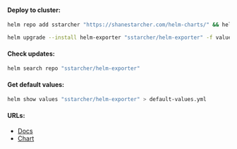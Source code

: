 #### Deploy to cluster:
```bash
helm repo add sstarcher "https://shanestarcher.com/helm-charts/" && helm repo update
```
```bash
helm upgrade --install helm-exporter "sstarcher/helm-exporter" -f values.yml -n testing
```

#### Check updates:
```bash
helm search repo "sstarcher/helm-exporter"
```

#### Get default values:
```bash
helm show values "sstarcher/helm-exporter" > default-values.yml
```

#### URLs:
- [Docs](https://github.com/sstarcher/helm-exporter/blob/master/README.md)
- [Chart](https://github.com/sstarcher/helm-exporter/tree/master/helm)
